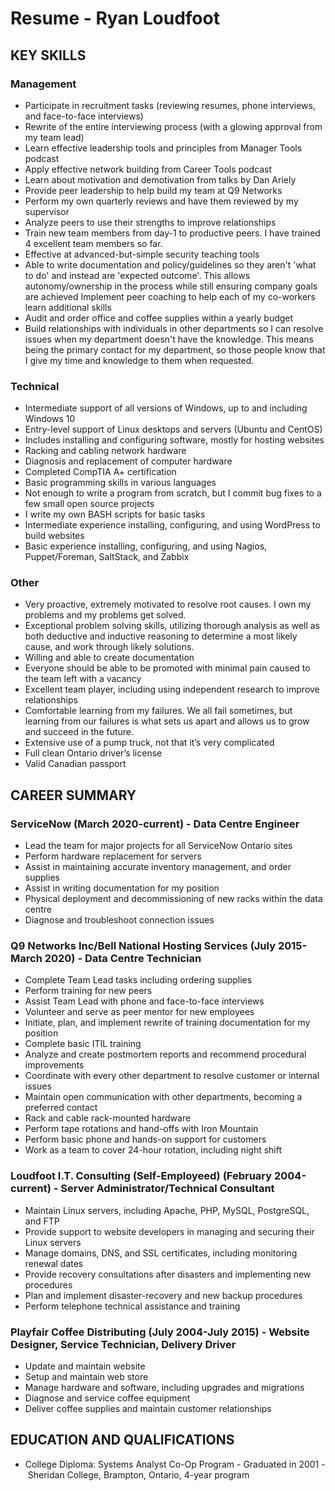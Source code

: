 # Resume - Ryan Loudfoot

## KEY SKILLS

### Management

* Participate in recruitment tasks (reviewing resumes, phone interviews, and face-to-face interviews)
* Rewrite of the entire interviewing process (with a glowing approval from my team lead)
* Learn effective leadership tools and principles from Manager Tools podcast
* Apply effective network building from Career Tools podcast
* Learn about motivation and demotivation from talks by Dan Ariely
* Provide peer leadership to help build my team at Q9 Networks
* Perform my own quarterly reviews and have them reviewed by my supervisor
* Analyze peers to use their strengths to improve relationships
* Train new team members from day-1 to productive peers. I have trained 4 excellent team members so far.
* Effective at advanced-but-simple security teaching tools
* Able to write documentation and policy/guidelines so they aren't 'what to do' and instead are 'expected outcome'. This allows autonomy/ownership in the process while still ensuring company goals are achieved Implement peer coaching to help each of my co-workers learn additional skills
* Audit and order office and coffee supplies within a yearly budget
* Build relationships with individuals in other departments so I can resolve issues when my department doesn't have the knowledge. This means being the primary contact for my department, so those people know that I give my time and knowledge to them when requested.

### Technical

* Intermediate support of all versions of Windows, up to and including Windows 10
* Entry-level support of Linux desktops and servers (Ubuntu and CentOS)
* Includes installing and configuring software, mostly for hosting websites
* Racking and cabling network hardware
* Diagnosis and replacement of computer hardware
* Completed CompTIA A+ certification
* Basic programming skills in various languages
* Not enough to write a program from scratch, but I commit bug fixes to a few small open source projects
* I write my own BASH scripts for basic tasks
* Intermediate experience installing, configuring, and using WordPress to build websites
* Basic experience installing, configuring, and using Nagios, Puppet/Foreman, SaltStack, and Zabbix

### Other

* Very proactive, extremely motivated to resolve root causes. I own my problems and my problems get solved.
* Exceptional problem solving skills, utilizing thorough analysis as well as both deductive and inductive reasoning to determine a most likely cause, and work through likely solutions.
* Willing and able to create documentation
* Everyone should be able to be promoted with minimal pain caused to the team left with a vacancy
* Excellent team player, including using independent research to improve relationships
* Comfortable learning from my failures. We all fail sometimes, but learning from our failures is what sets us apart and allows us to grow and succeed in the future.
* Extensive use of a pump truck, not that it’s very complicated
* Full clean Ontario driver’s license
* Valid Canadian passport

## CAREER SUMMARY

### ServiceNow (March 2020-current) - Data Centre Engineer

* Lead the team for major projects for all ServiceNow Ontario sites
* Perform hardware replacement for servers
* Assist in maintaining accurate inventory management, and order supplies
* Assist in writing documentation for my position
* Physical deployment and decommissioning of new racks within the data centre
* Diagnose and troubleshoot connection issues

### Q9 Networks Inc/Bell National Hosting Services (July 2015-March 2020) - Data Centre Technician

* Complete Team Lead tasks including ordering supplies
* Perform training for new peers
* Assist Team Lead with phone and face-to-face interviews
* Volunteer and serve as peer mentor for new employees
* Initiate, plan, and implement rewrite of training documentation for my position
* Complete basic ITIL training
* Analyze and create postmortem reports and recommend procedural improvements
* Coordinate with every other department to resolve customer or internal issues
* Maintain open communication with other departments, becoming a preferred contact
* Rack and cable rack-mounted hardware
* Perform tape rotations and hand-offs with Iron Mountain
* Perform basic phone and hands-on support for customers
* Work as a team to cover 24-hour rotation, including night shift

### Loudfoot I.T. Consulting (Self-Employeed) (February 2004-current) - Server Administrator/Technical Consultant

* Maintain Linux servers, including Apache, PHP, MySQL, PostgreSQL, and FTP
* Provide support to website developers in managing and securing their Linux servers
* Manage domains, DNS, and SSL certificates, including monitoring renewal dates
* Provide recovery consultations after disasters and implementing new procedures
* Plan and implement disaster-recovery and new backup procedures
* Perform telephone technical assistance and training

### Playfair Coffee Distributing (July 2004-July 2015) - Website Designer, Service Technician, Delivery Driver

* Update and maintain website
* Setup and maintain web store
* Manage hardware and software, including upgrades and migrations
* Diagnose and service coffee equipment
* Deliver coffee supplies and maintain customer relationships

## EDUCATION AND QUALIFICATIONS

* College Diploma: Systems Analyst Co-Op Program - Graduated in 2001 - Sheridan College, Brampton, Ontario, 4-year program
